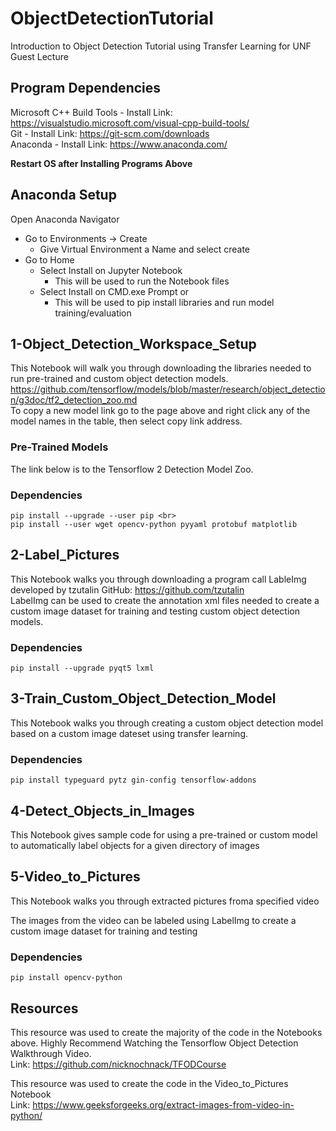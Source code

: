 # ObjectDetectionTutorial

Introduction to Object Detection Tutorial using Transfer Learning for UNF Guest Lecture

## Program Dependencies
Microsoft C++ Build Tools - Install Link: https://visualstudio.microsoft.com/visual-cpp-build-tools/ <br>
Git - Install Link: https://git-scm.com/downloads <br>
Anaconda - Install Link: https://www.anaconda.com/ <br>

**Restart OS after Installing Programs Above**

## Anaconda Setup
Open Anaconda Navigator
- Go to Environments -> Create
  - Give Virtual Environment a Name and select create
- Go to Home
  - Select Install on Jupyter Notebook
    - This will be used to run the Notebook files   
  - Select Install on CMD.exe Prompt or 
    - This will be used to pip install libraries and run model training/evaluation

## 1-Object_Detection_Workspace_Setup
This Notebook will walk you through downloading the libraries needed to run pre-trained and custom object detection models. <br>
https://github.com/tensorflow/models/blob/master/research/object_detection/g3doc/tf2_detection_zoo.md <br>
To copy a new model link go to the page above and right click any of the model names in the table, then select copy link address.

### Pre-Trained Models
The link below is to the Tensorflow 2 Detection Model Zoo. 

### Dependencies
```
pip install --upgrade --user pip <br>
pip install --user wget opencv-python pyyaml protobuf matplotlib
```

## 2-Label_Pictures
This Notebook walks you through downloading a program call LableImg developed by tzutalin GitHub: https://github.com/tzutalin <br>
LabelImg can be used to create the annotation xml files needed to create a custom image dataset for training and testing custom object detection models.

### Dependencies
```
pip install --upgrade pyqt5 lxml 
```

## 3-Train_Custom_Object_Detection_Model
This Notebook walks you through creating a custom object detection model based on a custom image dateset using transfer learning. 

### Dependencies
```
pip install typeguard pytz gin-config tensorflow-addons
```

## 4-Detect_Objects_in_Images
This Notebook gives sample code for using a pre-trained or custom model to automatically label objects for a given directory of images

## 5-Video_to_Pictures
This Notebook walks you through extracted pictures froma specified video

The images from the video can be labeled using LabelImg to create a custom image dataset for training and testing

### Dependencies
```
pip install opencv-python
```

## Resources
This resource was used to create the majority of the code in the Notebooks above. Highly Recommend Watching the Tensorflow Object Detection Walkthrough Video. <br>
Link: https://github.com/nicknochnack/TFODCourse

This resource was used to create the code in the Video_to_Pictures Notebook <br>
Link: https://www.geeksforgeeks.org/extract-images-from-video-in-python/
